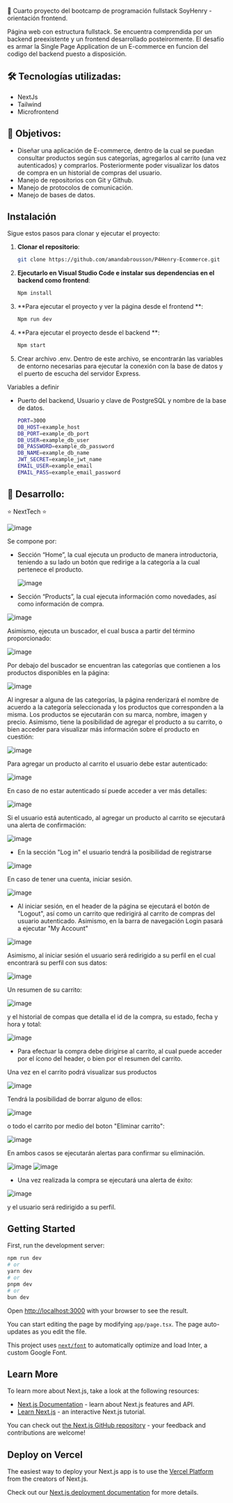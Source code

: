 🌟 Cuarto proyecto del bootcamp de programación fullstack SoyHenry - orientación frontend.

Página web con estructura fullstack. Se encuentra comprendida por un backend preexistente y un frontend desarrollado posteirormente. El desafío es armar la Single Page Application de un E-commerce en funcion del codigo del backend puesto a disposición.   

## 🛠️ Tecnologías utilizadas:
- NextJs
- Tailwind
- Microfrontend

## 🎯 Objetivos:
- Diseñar una aplicación de E-commerce, dentro de la cual se puedan consultar productos según sus categorías, agregarlos al carrito (una vez autenticados) y comprarlos. Posteriormente poder visualizar los datos de compra en un historial de compras del usuario. 
- Manejo de repositorios con Git y Github.
- Manejo de protocolos de comunicación.
- Manejo de bases de datos.

## Instalación

Sigue estos pasos para clonar y ejecutar el proyecto:

1. **Clonar el repositorio**:

   ```bash
   git clone https://github.com/amandabrousson/P4Henry-Ecommerce.git

2. **Ejecutarlo en Visual Studio Code e instalar sus dependencias en el backend como frontend**:

    ```bash
    Npm install

 3. **Para ejecutar el proyecto y ver la página desde el frontend **:

    ```bash
    Npm run dev

 4. **Para ejecutar el proyecto desde el backend **:

    ```bash
    Npm start

5. Crear archivo .env. Dentro de este archivo, se encontrarán las variables de entorno necesarias para ejecutar la conexión con la base de datos y el puerto de escucha del servidor Express.

Variables a definir
- Puerto del backend, Usuario y clave de PostgreSQL y nombre de la base de datos.

  ```bash
  PORT=3000
  DB_HOST=example_host 
  DB_PORT=example_db_port
  DB_USER=example_db_user
  DB_PASSWORD=example_db_password
  DB_NAME=example_db_name
  JWT_SECRET=example_jwt_name
  EMAIL_USER=example_email   
  EMAIL_PASS=example_email_password

## 🚀 Desarrollo:

⭐ NextTech ⭐

![image](https://github.com/user-attachments/assets/1aa8e8d5-bcb6-4bcc-9a79-460f8d1c926d)

Se compone por:

- Sección “Home”, la cual ejecuta un producto de manera introductoria, teniendo a su lado un botón que redirige a la categoría a la cual pertenece el producto.

  ![image](https://github.com/user-attachments/assets/58ef3d74-07c1-4913-92aa-5e3bf8a3556f)

- Sección “Products”, la cual ejecuta información como novedades, así como información de compra.

![image](https://github.com/user-attachments/assets/86df244d-83b1-4098-bdfb-2a0d1671fbf5)

  Asimismo, ejecuta un buscador, el cual busca a partir del término proporcionado:

  ![image](https://github.com/user-attachments/assets/ce8fede7-037f-4e6b-8705-47fe17834ef6)

  Por debajo del buscador se encuentran las categorías que contienen a los productos disponibles en la página:

![image](https://github.com/user-attachments/assets/03dd06a7-9f1a-4c7b-bfb7-c816442320e7)

  Al ingresar a alguna de las categorías, la página renderizará el nombre de acuerdo a la categoría seleccionada y los productos que corresponden a la misma. Los productos se ejecutarán con su marca, nombre,        imagen y precio. Asimismo, tiene la posibilidad de agregar el producto a su carrito, o bien acceder para visualizar más información sobre el producto en cuestión:

  ![image](https://github.com/user-attachments/assets/85aeeaea-0bef-4ccc-b3ed-c6f533a12928)

  Para agregar un producto al carrito el usuario debe estar autenticado:

  ![image](https://github.com/user-attachments/assets/8dc17d4d-9366-4cab-b7dd-48ef43586828)

  En caso de no estar autenticado sí puede acceder a ver más detalles:

![image](https://github.com/user-attachments/assets/b0d1db0f-3cec-4a6c-a410-daf4d16d0b1c)

  Si el usuario está autenticado, al agregar un producto al carrito se ejecutará una alerta de confirmación:

  ![image](https://github.com/user-attachments/assets/537b26eb-a69e-47be-9418-a76ab3bd1d7d)

- En la sección "Log in" el usuario tendrá la posibilidad de registrarse

![image](https://github.com/user-attachments/assets/e1772462-3cb3-403f-ac91-cd7f462c050a) 

 En caso de tener una cuenta, iniciar sesión.

![image](https://github.com/user-attachments/assets/433cb1f6-9047-4cdf-9dd0-c364981e98bf)

- Al iniciar sesión, en el header de la página se ejecutará el botón de "Logout", así como un carrito que redirigirá al carrito de compras del usuario autenticado. Asimismo, en la barra de navegación Login         pasará a ejecutar "My Account"

![image](https://github.com/user-attachments/assets/10646c71-1697-43de-bd55-4364009de09f)

Asimismo, al iniciar sesión el usuario será redirigido a su perfil en el cual encontrará su perfil con sus datos:

![image](https://github.com/user-attachments/assets/97c47d1d-611c-40d8-b143-8695162aa9ee)

Un resumen de su carrito:

![image](https://github.com/user-attachments/assets/2b09c5b3-18da-4489-917a-473cb3024a00)

y el historial de compas que detalla el id de la compra, su estado, fecha y hora y total:

![image](https://github.com/user-attachments/assets/bf326698-24e7-407d-a558-e5e8b970fd7f)

- Para efectuar la compra debe dirigirse al carrito, al cual puede acceder por el ícono del header, o bien por el resumen del carrito.

Una vez en el carrito podrá visualizar sus productos

![image](https://github.com/user-attachments/assets/00b11c36-d17c-4582-aafb-b60d7387f98e)

Tendrá la posibilidad de borrar alguno de ellos:

![image](https://github.com/user-attachments/assets/76018f90-a328-4e05-ae97-5a199357f7bd)

o todo el carrito por medio del boton "Eliminar carrito":

![image](https://github.com/user-attachments/assets/1c42216c-8271-40c0-a193-8832e88bf055)

En ambos casos se ejecutarán alertas para confirmar su eliminación. 

![image](https://github.com/user-attachments/assets/084fa632-a154-4d6a-96bd-cf7fbd5250cb)
![image](https://github.com/user-attachments/assets/fb1bcba0-0b9f-4520-b588-7cfc340faff5)

- Una vez realizada la compra se ejecutará una alerta de éxito:

![image](https://github.com/user-attachments/assets/a2035a86-8d04-45e8-bd06-aa445ccf7363)

y el usuario será redirigido a su perfil. 












  



  

  




## Getting Started

First, run the development server:

```bash
npm run dev
# or
yarn dev
# or
pnpm dev
# or
bun dev
```

Open [http://localhost:3000](http://localhost:3000) with your browser to see the result.

You can start editing the page by modifying `app/page.tsx`. The page auto-updates as you edit the file.

This project uses [`next/font`](https://nextjs.org/docs/basic-features/font-optimization) to automatically optimize and load Inter, a custom Google Font.

## Learn More

To learn more about Next.js, take a look at the following resources:

- [Next.js Documentation](https://nextjs.org/docs) - learn about Next.js features and API.
- [Learn Next.js](https://nextjs.org/learn) - an interactive Next.js tutorial.

You can check out [the Next.js GitHub repository](https://github.com/vercel/next.js/) - your feedback and contributions are welcome!

## Deploy on Vercel

The easiest way to deploy your Next.js app is to use the [Vercel Platform](https://vercel.com/new?utm_medium=default-template&filter=next.js&utm_source=create-next-app&utm_campaign=create-next-app-readme) from the creators of Next.js.

Check out our [Next.js deployment documentation](https://nextjs.org/docs/deployment) for more details.
